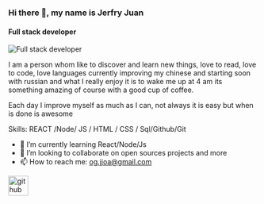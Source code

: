 ### Hi there 👋, my name is Jerfry Juan
#### Full stack developer 
![Full stack developer ](https://github.com/hebertdev1/hebertdev1/blob/master/javascript.gif)

I am a person whom like to discover and learn new things, love to read, love to code, love languages currently improving my chinese and starting soon with russian and what I really enjoy it is to wake me up at 4 am its something amazing of course with a good cup of coffee.

Each day I improve myself as much as I can, not always it is easy but when is done is awesome

Skills: REACT /Node/ JS / HTML / CSS / Sql/Github/Git

- 🌱 I’m currently learning React/Node/Js 
- 👯 I’m looking to collaborate on open sources projects and more 
- 📫 How to reach me: og.jjoa@gmail.com 


[<img src='https://cdn.jsdelivr.net/npm/simple-icons@3.0.1/icons/github.svg' alt='github' height='40'>](https://github.com/JuanJefry23)  

